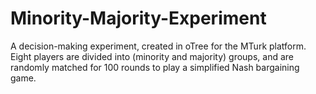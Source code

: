 # Minority-Majority-Experiment

A decision-making experiment, created in oTree for the MTurk platform. Eight players are divided into (minority and majority) groups, and are randomly matched for 100 rounds to play a simplified Nash bargaining game.